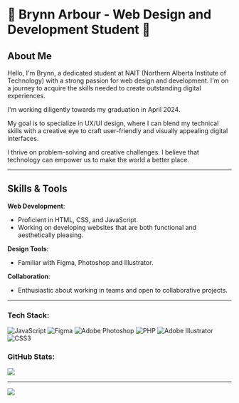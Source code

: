 # 🌱 Brynn Arbour - Web Design and Development Student 🌱


## About Me

Hello, I'm Brynn, a dedicated student at NAIT (Northern Alberta Institute of Technology) with a strong passion for web design and development. I'm on a journey to acquire the skills needed to create outstanding digital experiences.

I'm working diligently towards my graduation in April 2024.

My goal is to specialize in UX/UI design, where I can blend my technical skills with a creative eye to craft user-friendly and visually appealing digital interfaces.

I thrive on problem-solving and creative challenges. I believe that technology can empower us to make the world a better place.

---

## Skills & Tools

**Web Development**:
- Proficient in HTML, CSS, and JavaScript.
- Working on developing websites that are both functional and aesthetically pleasing.

**Design Tools**:
- Familiar with Figma, Photoshop and Illustrator.

**Collaboration**:
- Enthusiastic about working in teams and open to collaborative projects.

---  

### Tech Stack:
![JavaScript](https://img.shields.io/badge/javascript-%23323330.svg?style=for-the-badge&logo=javascript&logoColor=%23F7DF1E) ![Figma](https://img.shields.io/badge/figma-%23F24E1E.svg?style=for-the-badge&logo=figma&logoColor=white) ![Adobe Photoshop](https://img.shields.io/badge/adobe%20photoshop-%2331A8FF.svg?style=for-the-badge&logo=adobe%20photoshop&logoColor=white) ![PHP](https://img.shields.io/badge/php-%23777BB4.svg?style=for-the-badge&logo=php&logoColor=white) ![Adobe Illustrator](https://img.shields.io/badge/adobe%20illustrator-%23FF9A00.svg?style=for-the-badge&logo=adobe%20illustrator&logoColor=white) ![CSS3](https://img.shields.io/badge/css3-%231572B6.svg?style=for-the-badge&logo=css3&logoColor=white)

### GitHub Stats:
![](https://github-readme-stats.vercel.app/api/top-langs/?username=brynnarbour&theme=dark&hide_border=true&include_all_commits=false&count_private=false&layout=compact)

---
[![](https://visitcount.itsvg.in/api?id=brynnarbour&icon=0&color=0)](https://visitcount.itsvg.in)

<!-- Proudly created with GPRM ( https://gprm.itsvg.in ) -->
